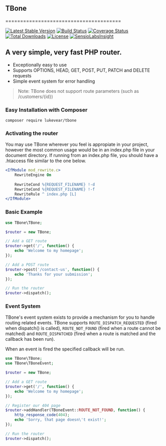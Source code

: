 ## TBone
=======================================

[![Latest Stable Version](https://poser.pugx.org/lukevear/tbone/v/stable)](https://packagist.org/packages/lukevear/tbone)
[![Build Status](https://travis-ci.org/lukevear/tbone.svg)](https://travis-ci.org/lukevear/tbone)
[![Coverage Status](https://coveralls.io/repos/lukevear/tbone/badge.svg?branch=master&service=github)](https://coveralls.io/github/lukevear/tbone?branch=master)
[![Total Downloads](https://poser.pugx.org/lukevear/tbone/downloads)](https://packagist.org/packages/lukevear/tbone) [![License](https://poser.pugx.org/lukevear/tbone/license)](https://packagist.org/packages/lukevear/tbone)
[![SensioLabsInsight](https://insight.sensiolabs.com/projects/d31e8152-8f65-4b98-8521-6823077a079d/mini.png)](https://insight.sensiolabs.com/projects/d31e8152-8f65-4b98-8521-6823077a079d)

## A very simple, very fast PHP router.

 * Exceptionally easy to use
 * Supports OPTIONS, HEAD, GET, POST, PUT, PATCH and DELETE requests
 * Simple event system for error handling

> Note: TBone does not support route parameters (such as /customers/{id})

### Easy Installation with Composer

```
composer require lukevear/tbone
```

### Activating the router
You may use TBone wherever you feel is appropiate in your project, however the most common usage would be in an index.php file in your document directory. If running from an index.php file, you should have a .htaccess file similar to the one below.

```apache
<IfModule mod_rewrite.c>
    RewriteEngine On
    
    RewriteCond %{REQUEST_FILENAME} !-d
    RewriteCond %{REQUEST_FILENAME} !-f
    RewriteRule ^ index.php [L]
</IfModule>
```

### Basic Example
 
~~~PHP
use TBone\TBone;

$router = new TBone;

// Add a GET route
$router->get('/', function() {
    echo 'Welcome to my homepage';
});

// Add a POST route
$router->post('/contact-us', function() {
    echo 'Thanks for your submission';
});

// Run the router
$router->dispatch();
~~~

### Event System
TBone's event system exists to provide a mechanism for you to handle routing related events. TBone supports `ROUTE_DISPATCH_REQUESTED` (fired when dispatch() is called), `ROUTE_NOT_FOUND` (fired when a route cannot be matched) and `ROUTE_DISPATCHED` (fired when a route is matched and the callback has been run).

When an event is fired the specified callback will be run.

~~~PHP
use TBone\TBone;
use TBone\TBoneEvent;

$router = new TBone;

// Add a GET route
$router->get('/', function() {
    echo 'Welcome to my homepage';
});

// Register our 404 page
$router->addHandler(TBoneEvent::ROUTE_NOT_FOUND, function() {
    http_response_code(404);
    echo 'Sorry, that page doesn\'t exist!';
});

// Run the router
$router->dispatch();
~~~
